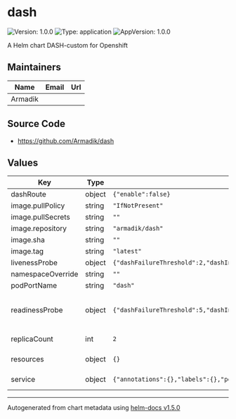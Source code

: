 # dash

![Version: 1.0.0](https://img.shields.io/badge/Version-1.0.0-informational?style=flat-square) ![Type: application](https://img.shields.io/badge/Type-application-informational?style=flat-square) ![AppVersion: 1.0.0](https://img.shields.io/badge/AppVersion-1.0.0-informational?style=flat-square)

A Helm chart DASH-custom for Openshift

## Maintainers

| Name | Email | Url |
| ---- | ------ | --- |
| Armadik |  |  |

## Source Code

* <https://github.com/Armadik/dash>

## Values

| Key | Type | Default | Description |
|-----|------|---------|-------------|
| dashRoute | object | `{"enable":false}` | Create route |
| image.pullPolicy | string | `"IfNotPresent"` |  |
| image.pullSecrets | string | `""` |  |
| image.repository | string | `"armadik/dash"` |  |
| image.sha | string | `""` |  |
| image.tag | string | `"latest"` |  |
| livenessProbe | object | `{"dashFailureThreshold":2,"dashInitialDelaySeconds":30,"dashPeriodSeconds":10,"dashSuccessThreshold":1,"dashTimeoutSeconds":5,"enabled":true,"failureThreshold":3,"initialDelaySeconds":20,"periodSeconds":30,"successThreshold":1,"timeoutSeconds":5}` | Check pod |
| namespaceOverride | string | `""` |  |
| podPortName | string | `"dash"` |  |
| readinessProbe | object | `{"dashFailureThreshold":5,"dashInitialDelaySeconds":30,"dashPeriodSeconds":7,"dashSuccessThreshold":1,"dashTimeoutSeconds":2,"enabled":true,"failureThreshold":3,"initialDelaySeconds":10,"periodSeconds":30,"successThreshold":1,"timeoutSeconds":5}` | Параметры проверки готовности контейнера |
| replicaCount | int | `2` | Колличество POD |
| resources | object | `{}` | Ресурсы для POD |
| service | object | `{"annotations":{},"labels":{},"port":8050,"portName":"service","type":"ClusterIP"}` | Параметры service.yaml |

----------------------------------------------
Autogenerated from chart metadata using [helm-docs v1.5.0](https://github.com/norwoodj/helm-docs/releases/v1.5.0)
